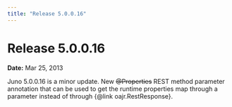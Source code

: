 ```yaml
---
title: "Release 5.0.0.16"
---
```


# Release 5.0.0.16

**Date:** Mar 25, 2013

Juno 5.0.0.16 is a minor update.
New ~~@Properties~~ REST method parameter annotation that can be used to get the runtime properties map through a parameter instead of through \{@link oajr.RestResponse\}.
